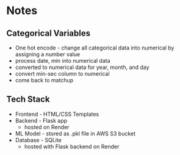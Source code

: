 # Notes
## Categorical Variables
- One hot encode - change all categorical data into numerical by assigning a number value
- process date, min into numerical data
- converted to numerical data for year, month, and day
- convert min-sec column to numerical
- come back to matchup


## Tech Stack
- Frontend - HTML/CSS Templates
- Backend - Flask app
    - hosted on Render
- ML Model - stored as .pkl file in AWS S3 bucket
- Database - SQLite
    - hosted with Flask backend on Render